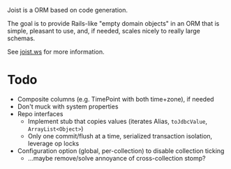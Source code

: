 
Joist is a ORM based on code generation.

The goal is to provide Rails-like "empty domain objects" in an ORM that is simple, pleasant to use, and, if needed, scales nicely to really large schemas.

See [joist.ws](http://joist.ws) for more information.

Todo
====

* Composite columns (e.g. TimePoint with both time+zone), if needed
* Don't muck with system properties
* Repo interfaces
  * Implement stub that copies values (iterates Alias, `toJdbcValue`, `ArrayList<Object>`)
  * Only one commit/flush at a time, serialized transaction isolation, leverage op locks
* Configuration option (global, per-collection) to disable collection ticking
  * ...maybe remove/solve annoyance of cross-collection stomp?

